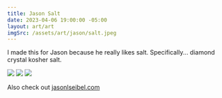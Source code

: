 ```yaml
---
title: Jason Salt
date: 2023-04-06 19:00:00 -05:00
layout: art/art
imgSrc: /assets/art/jason/salt.jpeg
---
```


I made this for Jason because he really likes salt. Specifically... diamond crystal kosher salt.

<img src="/assets/art/jason/salt.jpeg">
<img src="/assets/art/jason/salt2.jpeg">
<img src="/assets/art/jason/salt3.jpeg">

Also check out [jasonlseibel.com](https://jasonlseibel.com)